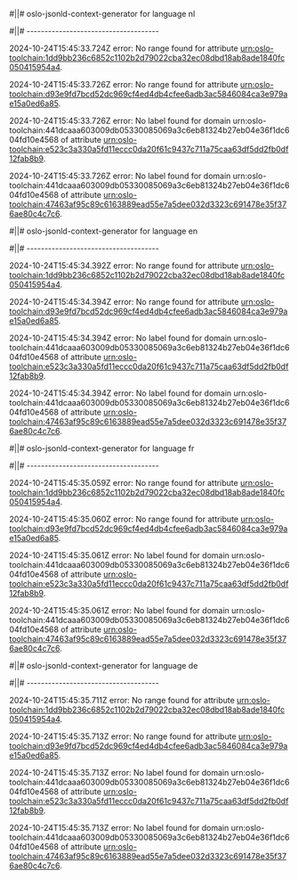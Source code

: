 #||# oslo-jsonld-context-generator for language nl  

#||# -------------------------------------  

2024-10-24T15:45:33.724Z error: No range found for attribute [urn:oslo-toolchain:1dd9bb236c6852c1102b2d79022cba32ec08dbd18ab8ade1840fc050415954a4](all-omgevingsvergunning-ap.jsonld#L2506).

2024-10-24T15:45:33.726Z error: No range found for attribute [urn:oslo-toolchain:d93e9fd7bcd52dc969cf4ed4db4cfee6adb3ac5846084ca3e979ae15a0ed6a85](all-omgevingsvergunning-ap.jsonld#L2562).

2024-10-24T15:45:33.726Z error: No label found for domain urn:oslo-toolchain:441dcaaa603009db05330085069a3c6eb81324b27eb04e36f1dc604fd10e4568 of attribute [urn:oslo-toolchain:e523c3a330a5fd11eccc0da20f61c9437c711a75caa63df5dd2fb0df12fab8b9](all-omgevingsvergunning-ap.jsonld#L2624).

2024-10-24T15:45:33.726Z error: No label found for domain urn:oslo-toolchain:441dcaaa603009db05330085069a3c6eb81324b27eb04e36f1dc604fd10e4568 of attribute [urn:oslo-toolchain:47463af95c89c6163889ead55e7a5dee032d3323c691478e35f376ae80c4c7c6](all-omgevingsvergunning-ap.jsonld#L2643).

#||# oslo-jsonld-context-generator for language en  

#||# -------------------------------------  

2024-10-24T15:45:34.392Z error: No range found for attribute [urn:oslo-toolchain:1dd9bb236c6852c1102b2d79022cba32ec08dbd18ab8ade1840fc050415954a4](all-omgevingsvergunning-ap.jsonld#L2506).

2024-10-24T15:45:34.394Z error: No range found for attribute [urn:oslo-toolchain:d93e9fd7bcd52dc969cf4ed4db4cfee6adb3ac5846084ca3e979ae15a0ed6a85](all-omgevingsvergunning-ap.jsonld#L2562).

2024-10-24T15:45:34.394Z error: No label found for domain urn:oslo-toolchain:441dcaaa603009db05330085069a3c6eb81324b27eb04e36f1dc604fd10e4568 of attribute [urn:oslo-toolchain:e523c3a330a5fd11eccc0da20f61c9437c711a75caa63df5dd2fb0df12fab8b9](all-omgevingsvergunning-ap.jsonld#L2624).

2024-10-24T15:45:34.394Z error: No label found for domain urn:oslo-toolchain:441dcaaa603009db05330085069a3c6eb81324b27eb04e36f1dc604fd10e4568 of attribute [urn:oslo-toolchain:47463af95c89c6163889ead55e7a5dee032d3323c691478e35f376ae80c4c7c6](all-omgevingsvergunning-ap.jsonld#L2643).

#||# oslo-jsonld-context-generator for language fr  

#||# -------------------------------------  

2024-10-24T15:45:35.059Z error: No range found for attribute [urn:oslo-toolchain:1dd9bb236c6852c1102b2d79022cba32ec08dbd18ab8ade1840fc050415954a4](all-omgevingsvergunning-ap.jsonld#L2506).

2024-10-24T15:45:35.060Z error: No range found for attribute [urn:oslo-toolchain:d93e9fd7bcd52dc969cf4ed4db4cfee6adb3ac5846084ca3e979ae15a0ed6a85](all-omgevingsvergunning-ap.jsonld#L2562).

2024-10-24T15:45:35.061Z error: No label found for domain urn:oslo-toolchain:441dcaaa603009db05330085069a3c6eb81324b27eb04e36f1dc604fd10e4568 of attribute [urn:oslo-toolchain:e523c3a330a5fd11eccc0da20f61c9437c711a75caa63df5dd2fb0df12fab8b9](all-omgevingsvergunning-ap.jsonld#L2624).

2024-10-24T15:45:35.061Z error: No label found for domain urn:oslo-toolchain:441dcaaa603009db05330085069a3c6eb81324b27eb04e36f1dc604fd10e4568 of attribute [urn:oslo-toolchain:47463af95c89c6163889ead55e7a5dee032d3323c691478e35f376ae80c4c7c6](all-omgevingsvergunning-ap.jsonld#L2643).

#||# oslo-jsonld-context-generator for language de  

#||# -------------------------------------  

2024-10-24T15:45:35.711Z error: No range found for attribute [urn:oslo-toolchain:1dd9bb236c6852c1102b2d79022cba32ec08dbd18ab8ade1840fc050415954a4](all-omgevingsvergunning-ap.jsonld#L2506).

2024-10-24T15:45:35.713Z error: No range found for attribute [urn:oslo-toolchain:d93e9fd7bcd52dc969cf4ed4db4cfee6adb3ac5846084ca3e979ae15a0ed6a85](all-omgevingsvergunning-ap.jsonld#L2562).

2024-10-24T15:45:35.713Z error: No label found for domain urn:oslo-toolchain:441dcaaa603009db05330085069a3c6eb81324b27eb04e36f1dc604fd10e4568 of attribute [urn:oslo-toolchain:e523c3a330a5fd11eccc0da20f61c9437c711a75caa63df5dd2fb0df12fab8b9](all-omgevingsvergunning-ap.jsonld#L2624).

2024-10-24T15:45:35.713Z error: No label found for domain urn:oslo-toolchain:441dcaaa603009db05330085069a3c6eb81324b27eb04e36f1dc604fd10e4568 of attribute [urn:oslo-toolchain:47463af95c89c6163889ead55e7a5dee032d3323c691478e35f376ae80c4c7c6](all-omgevingsvergunning-ap.jsonld#L2643).


